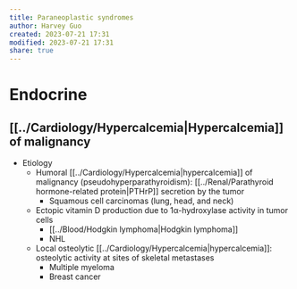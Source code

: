 ```yaml
---
title: Paraneoplastic syndromes
author: Harvey Guo
created: 2023-07-21 17:31
modified: 2023-07-21 17:31
share: true
---
```


# Endocrine
## [[../Cardiology/Hypercalcemia|Hypercalcemia]] of malignancy
- Etiology
	- Humoral [[../Cardiology/Hypercalcemia|hypercalcemia]] of malignancy (pseudohyperparathyroidism): [[../Renal/Parathyroid hormone-related protein|PTHrP]] secretion by the tumor
		- Squamous cell carcinomas (lung, head, and neck)
	- Ectopic vitamin D production due to 1α-hydroxylase activity in tumor cells
		- [[../Blood/Hodgkin lymphoma|Hodgkin lymphoma]]
		- NHL
	- Local osteolytic [[../Cardiology/Hypercalcemia|hypercalcemia]]: osteolytic activity at sites of skeletal metastases
		- Multiple myeloma
		- Breast cancer
